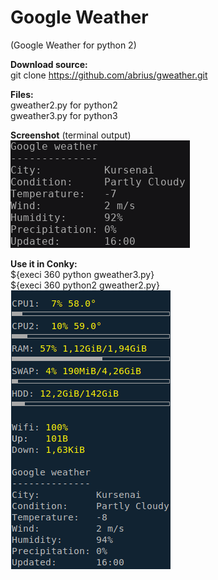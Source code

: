 # Google Weather
(Google Weather for python 2)

<b>Download source:</b><br />
git clone  https://github.com/abrius/gweather.git

<b>Files:</b> <br />
gweather2.py for python2<br>
gweather3.py for python3<br>


<b>Screenshot</b> (terminal output)<br /> 
<img src=https://github.com/abrius/gweather/blob/master/terminal.png>

<b>Use it in Conky:</b><br />
${execi 360 python gweather3.py}<br>
${execi 360 python2 gweather2.py} <br />
<img src=https://github.com/abrius/gweather/blob/master/conky.png>
